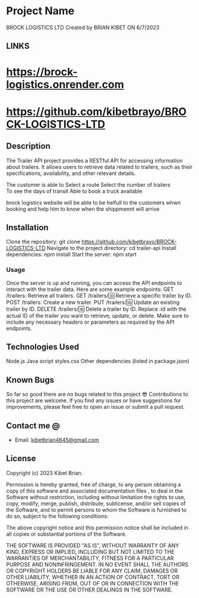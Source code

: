 # Project Name
BROCK LOGISTICS LTD
Created by BRIAN KIBET ON 6/7/2023

## LINKS 
# https://brock-logistics.onrender.com
# https://github.com/kibetbrayo/BROCK-LOGISTICS-LTD
## Description
The Trailer API project provides a RESTful API for accessing information about trailers. It allows users to retrieve data related to trailers, such as their specifications, availability, and other relevant details.

The customer is able to 
Select a route
Select the number of trailers  
To see the days of transit
Able to book a truck available

brock logistics website will be able to be helfull to the customers whwn booking and help him to know when the shippmennt will arrive
## Installation
Clone the repository: git clone https://github.com/kibetbrayo/BROCK-LOGISTICS-LTD
Navigate to the project directory: cd trailer-api
Install dependencies: npm install
Start the server: npm start

### Usage
Once the server is up and running, you can access the API endpoints to interact with the trailer data. Here are some example endpoints:
GET /trailers: Retrieve all trailers.
GET /trailers/:id: Retrieve a specific trailer by ID.
POST /trailers: Create a new trailer.
PUT /trailers/:id: Update an existing trailer by ID.
DELETE /trailers/:id: Delete a trailer by ID.
Replace :id with the actual ID of the trailer you want to retrieve, update, or delete.
Make sure to include any necessary headers or parameters as required by the API endpoints.

## Technologies Used
Node.js
Java script
styles.css
Other dependencies (listed in package.json)

## Known Bugs

So far so good there are no bugs related to this project 😎
Contributions to this project are welcome. If you find any issues or have suggestions for improvements, please feel free to open an issue or submit a pull request.

## Contact me @
- Email: kibetbrian4645@gmail.com

## License

Copyright (c) 2023 Kibet Brian.

Permission is hereby granted, free of charge, to any person obtaining a copy
of this software and associated documentation files , to deal
in the Software without restriction, including without limitation the rights
to use, copy, modify, merge, publish, distribute, sublicense, and/or sell
copies of the Software, and to permit persons to whom the Software is
furnished to do so, subject to the following conditions:

The above copyright notice and this permission notice shall be included in all
copies or substantial portions of the Software.

THE SOFTWARE IS PROVIDED "AS IS", WITHOUT WARRANTY OF ANY KIND, EXPRESS OR
IMPLIED, INCLUDING BUT NOT LIMITED TO THE WARRANTIES OF MERCHANTABILITY,
FITNESS FOR A PARTICULAR PURPOSE AND NONINFRINGEMENT. IN NO EVENT SHALL THE
AUTHORS OR COPYRIGHT HOLDERS BE LIABLE FOR ANY CLAIM, DAMAGES OR OTHER
LIABILITY, WHETHER IN AN ACTION OF CONTRACT, TORT OR OTHERWISE, ARISING FROM,
OUT OF OR IN CONNECTION WITH THE SOFTWARE OR THE USE OR OTHER DEALINGS IN THE
SOFTWARE.


